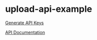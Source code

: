 # upload-api-example


[Generate API Keys](https://cococloud-drive.com/account/edit)

[API Documentation](https://cococloud-drive.com/api)
